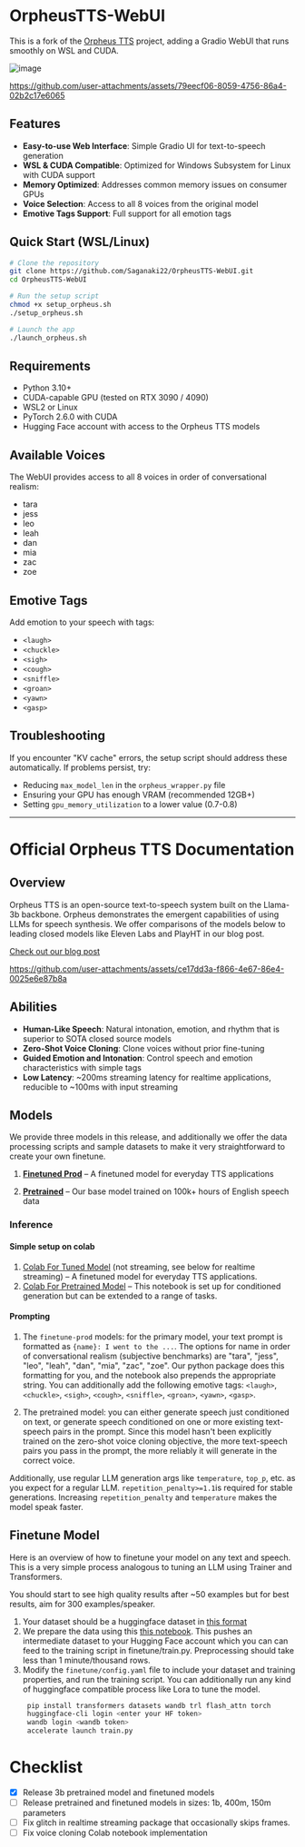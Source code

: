 # OrpheusTTS-WebUI

This is a fork of the [Orpheus TTS](https://github.com/canopyai/Orpheus-TTS) project, adding a Gradio WebUI that runs smoothly on WSL and CUDA.

![image](https://github.com/user-attachments/assets/4d4a852b-54b3-4521-aa03-faf5517ec8a6)

https://github.com/user-attachments/assets/79eecf06-8059-4756-86a4-02b2c17e6065

## Features

- **Easy-to-use Web Interface**: Simple Gradio UI for text-to-speech generation
- **WSL & CUDA Compatible**: Optimized for Windows Subsystem for Linux with CUDA support
- **Memory Optimized**: Addresses common memory issues on consumer GPUs
- **Voice Selection**: Access to all 8 voices from the original model
- **Emotive Tags Support**: Full support for all emotion tags

## Quick Start (WSL/Linux)

```bash
# Clone the repository
git clone https://github.com/Saganaki22/OrpheusTTS-WebUI.git
cd OrpheusTTS-WebUI

# Run the setup script
chmod +x setup_orpheus.sh
./setup_orpheus.sh

# Launch the app
./launch_orpheus.sh
```

## Requirements

- Python 3.10+
- CUDA-capable GPU (tested on RTX 3090 / 4090)
- WSL2 or Linux
- PyTorch 2.6.0 with CUDA
- Hugging Face account with access to the Orpheus TTS models

## Available Voices

The WebUI provides access to all 8 voices in order of conversational realism:
- tara
- jess
- leo
- leah
- dan
- mia
- zac
- zoe

## Emotive Tags

Add emotion to your speech with tags:
- `<laugh>`
- `<chuckle>`
- `<sigh>`
- `<cough>`
- `<sniffle>`
- `<groan>`
- `<yawn>`
- `<gasp>`

## Troubleshooting

If you encounter "KV cache" errors, the setup script should address these automatically. If problems persist, try:
- Reducing `max_model_len` in the `orpheus_wrapper.py` file
- Ensuring your GPU has enough VRAM (recommended 12GB+)
- Setting `gpu_memory_utilization` to a lower value (0.7-0.8)

---

# Official Orpheus TTS Documentation

## Overview
Orpheus TTS is an open-source text-to-speech system built on the Llama-3b backbone. Orpheus demonstrates the emergent capabilities of using LLMs for speech synthesis. We offer comparisons of the models below to leading closed models like Eleven Labs and PlayHT in our blog post.

[Check out our blog post](https://canopylabs.ai/model-releases)


https://github.com/user-attachments/assets/ce17dd3a-f866-4e67-86e4-0025e6e87b8a


## Abilities

- **Human-Like Speech**: Natural intonation, emotion, and rhythm that is superior to SOTA closed source models
- **Zero-Shot Voice Cloning**: Clone voices without prior fine-tuning
- **Guided Emotion and Intonation**: Control speech and emotion characteristics with simple tags
- **Low Latency**: ~200ms streaming latency for realtime applications, reducible to ~100ms with input streaming

## Models

We provide three models in this release, and additionally we offer the data processing scripts and sample datasets to make it very straightforward to create your own finetune.

1. [**Finetuned Prod**](https://huggingface.co/canopylabs/orpheus-tts-0.1-finetune-prod) – A finetuned model for everyday TTS applications

2. [**Pretrained**](https://huggingface.co/canopylabs/orpheus-tts-0.1-pretrained) – Our base model trained on 100k+ hours of English speech data


### Inference
#### Simple setup on colab
1. [Colab For Tuned Model](https://colab.research.google.com/drive/1KhXT56UePPUHhqitJNUxq63k-pQomz3N?usp=sharing) (not streaming, see below for realtime streaming) – A finetuned model for everyday TTS applications.
2. [Colab For Pretrained Model](https://colab.research.google.com/drive/10v9MIEbZOr_3V8ZcPAIh8MN7q2LjcstS?usp=sharing) – This notebook is set up for conditioned generation but can be extended to a range of tasks.

#### Prompting

1. The `finetune-prod` models: for the primary model, your text prompt is formatted as `{name}: I went to the ...`. The options for name in order of conversational realism (subjective benchmarks) are "tara", "jess", "leo", "leah", "dan", "mia", "zac", "zoe". Our python package does this formatting for you, and the notebook also prepends the appropriate string. You can additionally add the following emotive tags: `<laugh>`, `<chuckle>`, `<sigh>`, `<cough>`, `<sniffle>`, `<groan>`, `<yawn>`, `<gasp>`.

2. The pretrained model: you can either generate speech just conditioned on text, or generate speech conditioned on one or more existing text-speech pairs in the prompt. Since this model hasn't been explicitly trained on the zero-shot voice cloning objective, the more text-speech pairs you pass in the prompt, the more reliably it will generate in the correct voice.

Additionally, use regular LLM generation args like `temperature`, `top_p`, etc. as you expect for a regular LLM. `repetition_penalty>=1.1`is required for stable generations. Increasing `repetition_penalty` and `temperature` makes the model speak faster.


## Finetune Model

Here is an overview of how to finetune your model on any text and speech.
This is a very simple process analogous to tuning an LLM using Trainer and Transformers.

You should start to see high quality results after ~50 examples but for best results, aim for 300 examples/speaker.

1. Your dataset should be a huggingface dataset in [this format](https://huggingface.co/datasets/canopylabs/zac-sample-dataset)
2. We prepare the data using this [this notebook](https://colab.research.google.com/drive/1wg_CPCA-MzsWtsujwy-1Ovhv-tn8Q1nD?usp=sharing). This pushes an intermediate dataset to your Hugging Face account which you can can feed to the training script in finetune/train.py. Preprocessing should take less than 1 minute/thousand rows.
3. Modify the `finetune/config.yaml` file to include your dataset and training properties, and run the training script. You can additionally run any kind of huggingface compatible process like Lora to tune the model.
   ```bash
    pip install transformers datasets wandb trl flash_attn torch
    huggingface-cli login <enter your HF token>
    wandb login <wandb token>
    accelerate launch train.py
   ```

# Checklist

- [x] Release 3b pretrained model and finetuned models
- [ ] Release pretrained and finetuned models in sizes: 1b, 400m, 150m parameters
- [ ] Fix glitch in realtime streaming package that occasionally skips frames.
- [ ] Fix voice cloning Colab notebook implementation
